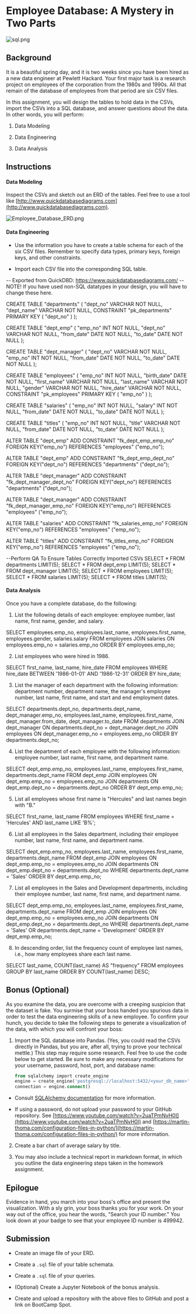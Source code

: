 # Employee Database: A Mystery in Two Parts

![sql.png](sql.png)

## Background

It is a beautiful spring day, and it is two weeks since you have been hired as a new data engineer at Pewlett Hackard. Your first major task is a research project on employees of the corporation from the 1980s and 1990s. All that remain of the database of employees from that period are six CSV files.

In this assignment, you will design the tables to hold data in the CSVs, import the CSVs into a SQL database, and answer questions about the data. In other words, you will perform:

1. Data Modeling

2. Data Engineering

3. Data Analysis

## Instructions

#### Data Modeling

Inspect the CSVs and sketch out an ERD of the tables. Feel free to use a tool like [http://www.quickdatabasediagrams.com](http://www.quickdatabasediagrams.com).

![Employee_Database_ERD.png](Employee_Database_ERD.png)

#### Data Engineering

* Use the information you have to create a table schema for each of the six CSV files. Remember to specify data types, primary keys, foreign keys, and other constraints.

* Import each CSV file into the corresponding SQL table.

-- Exported from QuickDBD: https://www.quickdatabasediagrams.com/
-- NOTE! If you have used non-SQL datatypes in your design, you will have to change these here.


CREATE TABLE "departments" (
    "dept_no" VARCHAR   NOT NULL,
    "dept_name" VARCHAR   NOT NULL,
    CONSTRAINT "pk_departments" PRIMARY KEY (
        "dept_no"
     )
);

CREATE TABLE "dept_emp" (
    "emp_no" INT   NOT NULL,
    "dept_no" VARCHAR   NOT NULL,
    "from_date" DATE   NOT NULL,
    "to_date" DATE   NOT NULL
);

CREATE TABLE "dept_manager" (
    "dept_no" VARCHAR   NOT NULL,
    "emp_no" INT   NOT NULL,
    "from_date" DATE   NOT NULL,
    "to_date" DATE   NOT NULL
);

CREATE TABLE "employees" (
    "emp_no" INT   NOT NULL,
    "birth_date" DATE   NOT NULL,
    "first_name" VARCHAR   NOT NULL,
    "last_name" VARCHAR   NOT NULL,
    "gender" VARCHAR   NOT NULL,
    "hire_date" VARCHAR   NOT NULL,
    CONSTRAINT "pk_employees" PRIMARY KEY (
        "emp_no"
     )
);

CREATE TABLE "salaries" (
    "emp_no" INT   NOT NULL,
    "salary" INT   NOT NULL,
    "from_date" DATE   NOT NULL,
    "to_date" DATE   NOT NULL
);

CREATE TABLE "titles" (
    "emp_no" INT   NOT NULL,
    "title" VARCHAR   NOT NULL,
    "from_date" DATE   NOT NULL,
    "to_date" DATE   NOT NULL
);

ALTER TABLE "dept_emp" ADD CONSTRAINT "fk_dept_emp_emp_no" FOREIGN KEY("emp_no")
REFERENCES "employees" ("emp_no");

ALTER TABLE "dept_emp" ADD CONSTRAINT "fk_dept_emp_dept_no" FOREIGN KEY("dept_no")
REFERENCES "departments" ("dept_no");

ALTER TABLE "dept_manager" ADD CONSTRAINT "fk_dept_manager_dept_no" FOREIGN KEY("dept_no")
REFERENCES "departments" ("dept_no");

ALTER TABLE "dept_manager" ADD CONSTRAINT "fk_dept_manager_emp_no" FOREIGN KEY("emp_no")
REFERENCES "employees" ("emp_no");

ALTER TABLE "salaries" ADD CONSTRAINT "fk_salaries_emp_no" FOREIGN KEY("emp_no")
REFERENCES "employees" ("emp_no");

ALTER TABLE "titles" ADD CONSTRAINT "fk_titles_emp_no" FOREIGN KEY("emp_no")
REFERENCES "employees" ("emp_no");

--Perform QA To Ensure Tables Correctly Imported CSVs
SELECT * FROM departments LIMIT(5);
SELECT * FROM dept_emp LIMIT(5);
SELECT * FROM dept_manager LIMIT(5);
SELECT * FROM employees LIMIT(5);
SELECT * FROM salaries LIMIT(5);
SELECT * FROM titles LIMIT(5);

#### Data Analysis

Once you have a complete database, do the following:

1. List the following details of each employee: employee number, last name, first name, gender, and salary.

SELECT employees.emp_no, employees.last_name, employees.first_name, employees.gender, salaries.salary
FROM employees
JOIN salaries
ON employees.emp_no = salaries.emp_no 
ORDER BY employees.emp_no;

2. List employees who were hired in 1986.

SELECT first_name, last_name, hire_date 
FROM employees
WHERE hire_date BETWEEN '1986-01-01' AND '1986-12-31'
ORDER BY hire_date;

3. List the manager of each department with the following information: department number, department name, the manager's employee number, last name, first name, and start and end employment dates.

SELECT departments.dept_no, departments.dept_name, dept_manager.emp_no, employees.last_name, employees.first_name, dept_manager.from_date, dept_manager.to_date
FROM departments
JOIN dept_manager
ON departments.dept_no = dept_manager.dept_no
JOIN employees
ON dept_manager.emp_no = employees.emp_no
ORDER BY departments.dept_no;

4. List the department of each employee with the following information: employee number, last name, first name, and department name.

SELECT dept_emp.emp_no, employees.last_name, employees.first_name, departments.dept_name
FROM dept_emp
JOIN employees
ON dept_emp.emp_no = employees.emp_no
JOIN departments
ON dept_emp.dept_no = departments.dept_no
ORDER BY dept_emp.emp_no;

5. List all employees whose first name is "Hercules" and last names begin with "B."

SELECT first_name, last_name
FROM employees
WHERE first_name = 'Hercules'
AND last_name LIKE 'B%';

6. List all employees in the Sales department, including their employee number, last name, first name, and department name.

SELECT dept_emp.emp_no, employees.last_name, employees.first_name, departments.dept_name
FROM dept_emp
JOIN employees
ON dept_emp.emp_no = employees.emp_no
JOIN departments
ON dept_emp.dept_no = departments.dept_no
WHERE departments.dept_name = 'Sales'
ORDER BY dept_emp.emp_no;

7. List all employees in the Sales and Development departments, including their employee number, last name, first name, and department name.

SELECT dept_emp.emp_no, employees.last_name, employees.first_name, departments.dept_name
FROM dept_emp
JOIN employees
ON dept_emp.emp_no = employees.emp_no
JOIN departments
ON dept_emp.dept_no = departments.dept_no
WHERE departments.dept_name = 'Sales' 
OR departments.dept_name = 'Development'
ORDER BY dept_emp.emp_no;

8. In descending order, list the frequency count of employee last names, i.e., how many employees share each last name.

SELECT last_name,
COUNT(last_name) AS "frequency"
FROM employees
GROUP BY last_name
ORDER BY
COUNT(last_name) DESC;

## Bonus (Optional)

As you examine the data, you are overcome with a creeping suspicion that the dataset is fake. You surmise that your boss handed you spurious data in order to test the data engineering skills of a new employee. To confirm your hunch, you decide to take the following steps to generate a visualization of the data, with which you will confront your boss:

1. Import the SQL database into Pandas. (Yes, you could read the CSVs directly in Pandas, but you are, after all, trying to prove your technical mettle.) This step may require some research. Feel free to use the code below to get started. Be sure to make any necessary modifications for your username, password, host, port, and database name:

   ```sql
   from sqlalchemy import create_engine
   engine = create_engine('postgresql://localhost:5432/<your_db_name>')
   connection = engine.connect()
   ```

* Consult [SQLAlchemy documentation](https://docs.sqlalchemy.org/en/latest/core/engines.html#postgresql) for more information.

* If using a password, do not upload your password to your GitHub repository. See [https://www.youtube.com/watch?v=2uaTPmNvH0I](https://www.youtube.com/watch?v=2uaTPmNvH0I) and [https://martin-thoma.com/configuration-files-in-python/](https://martin-thoma.com/configuration-files-in-python/) for more information.

2. Create a bar chart of average salary by title.

3. You may also include a technical report in markdown format, in which you outline the data engineering steps taken in the homework assignment.

## Epilogue

Evidence in hand, you march into your boss's office and present the visualization. With a sly grin, your boss thanks you for your work. On your way out of the office, you hear the words, "Search your ID number." You look down at your badge to see that your employee ID number is 499942.

## Submission

* Create an image file of your ERD.

* Create a `.sql` file of your table schemata.

* Create a `.sql` file of your queries.

* (Optional) Create a Jupyter Notebook of the bonus analysis.

* Create and upload a repository with the above files to GitHub and post a link on BootCamp Spot.
